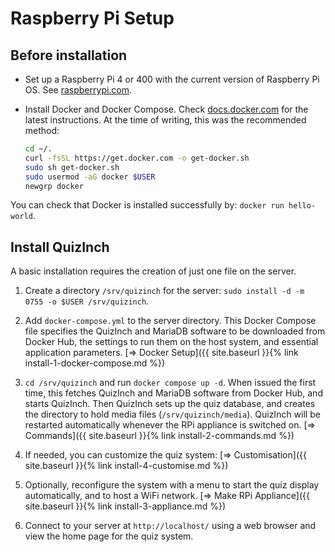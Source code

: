 # Raspberry Pi Setup

## Before installation
- Set up a Raspberry Pi 4 or 400 with the current version of Raspberry Pi OS. See [raspberrypi.com][1].

- Install Docker and Docker Compose. Check [docs.docker.com][2] for the latest instructions. At the time of writing, this was the recommended method:
    ```sh
    cd ~/.
    curl -fsSL https://get.docker.com -o get-docker.sh
    sudo sh get-docker.sh
    sudo usermod -aG docker $USER
    newgrp docker
    ```

You can check that Docker is installed successfully by: `docker run hello-world`.

## Install QuizInch
A basic installation requires the creation of just one file on the server.

1. Create a directory `/srv/quizinch` for the server: `sudo install -d -m 0755 -o $USER /srv/quizinch`.

1. Add `docker-compose.yml` to the server directory. This Docker Compose file specifies the QuizInch and MariaDB software to be downloaded from Docker Hub, the settings to run them on the host system, and essential application parameters.
[&#8658; Docker Setup]({{ site.baseurl }}{% link install-1-docker-compose.md %})

1. `cd /srv/quizinch` and run `docker compose up -d`. When issued the first time, this fetches QuizInch and MariaDB software from Docker Hub, and starts QuizInch. Then QuizInch sets up the quiz database, and creates the directory to hold media files (`/srv/quizinch/media`). QuizInch will be restarted automatically whenever the RPi appliance is switched on.
[&#8658; Commands]({{ site.baseurl }}{% link install-2-commands.md %})

1. If needed, you can customize the quiz system:
[&#8658; Customisation]({{ site.baseurl }}{% link install-4-customise.md %})

1. Optionally, reconfigure the system with a menu to start the quiz display automatically, and to host a WiFi network.
[&#8658; Make RPi Appliance]({{ site.baseurl }}{% link install-3-appliance.md %})

1. Connect to your server at `http://localhost/` using a web browser and view the home page for the quiz system.

[1]:	https://www.raspberrypi.com/documentation/computers/getting-started.html#setting-up-your-raspberry-pi
[2]:    https://docs.docker.com/engine/install/debian/
